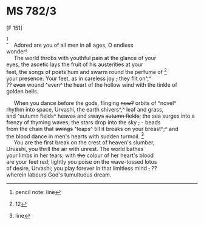 # MS 782/3

[F 151]

[^1] \
&nbsp;&nbsp;&nbsp;&nbsp;&nbsp;Adored are you of all men in all ages, O endless \
wonder! \
&nbsp;&nbsp;&nbsp;&nbsp;&nbsp;The world throbs with youthful pain at the glance of your \
eyes, the ascetic lays the fruit of his austerities at your \
feet, the songs of poets hum and swarm round the perfume of [^2] \
your presence. Your feet, as in careless joy ~~,~~ they flit on^,^ \
?? ~~even~~ wound ^even^ the heart of the hollow wind with the tinkle of \
golden bells. 

&nbsp;&nbsp;&nbsp;&nbsp;&nbsp;When you dance before the gods, flinging ~~new?~~ orbits of ^novel^ \
rhythm into space, Urvashi, the earth shivers^,^ leaf and grass, \
and ^autumn fields^ heave~~s~~ and sway~~s~~ ~~autumn fields~~; the sea surges into a \
frenzy of thyming waves; the stars drop into the sky ~~,~~ - beads \
from the chain that ~~swings~~ ^leaps^ till it breaks on your breast^;^ and \
the blood dance in men's hearts with sudden turmoil.
[^3] \
&nbsp;&nbsp;&nbsp;&nbsp;&nbsp;You are the first break on the crest of heaven's slumber, \
Urvashi, you thrill the air with unrest. The world bathes \
your limbs in her tears; with ~~the~~ colour of her heart's blood \
are your feet red; lightly you poise on the wave-tossed lotus \
of desire, Urvashi; you play forever in that limitless mind ~~,~~ ?? \
wherein labours God's tumultuous dream. 
[^1]: pencil note: line 
[^2]: 12 
[^3]: line
